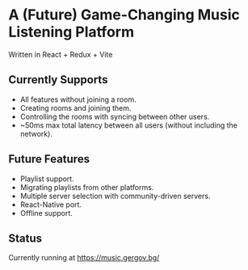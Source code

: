 # A (Future) Game-Changing Music Listening Platform
Written in React + Redux + Vite

## Currently Supports
* All features without joining a room.
* Creating rooms and joining them.
* Controlling the rooms with syncing between other users.
* ~50ms max total latency between all users (without including the network).

## Future Features

* Playlist support.
* Migrating playlists from other platforms.
* Multiple server selection with community-driven servers.
* React-Native port.
* Offline support.

## Status
Currently running at https://music.gergov.bg/